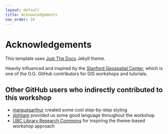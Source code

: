 ```yaml
---
layout: default
title: Acknowledgements
nav_order: 10
---
```

# Acknowledgements

This template uses [Just The Docs](https://pmarsceill.github.io/just-the-docs/) Jekyll theme.

Heavily influenced and inspired by the [Stanford Geospatial Center](https://github.com/StanfordGeospatialCenter), which is one of the O.G. GitHub contributors for GIS workshops and tutorials.

## Other GitHub users who indirectly contributed to this workshop

 - [marquesarthur](https://github.com/marquesarthur) created some cool step-by-step styling   
 - [dohliam](https://github.com/dohliam) provided us some good language throughout the workshop
 - [UBC Library Research Commons](https://github.com/ubc-library-rc) for inspiring the theme-based workshop approach
